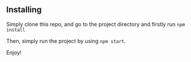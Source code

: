 
## Installing

Simply clone this repo, and go to the project directory and firstly run `npm install`

Then, simply run the project by using `npm start`.

Enjoy!

